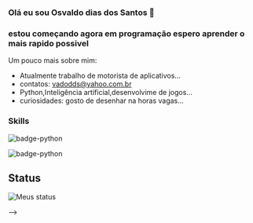 ### Olá eu sou Osvaldo dias dos Santos 👋
### estou começando agora em programação espero aprender o mais rapido possivel 

Um pouco mais sobre mim:

- Atualmente trabalho de motorista de aplicativos...
- contatos: [vadodds@yahoo.com.br](osvaldodds10@gmail.com)
- Python,Inteligência artificial,desenvolvime de jogos...
-  curiosidades: gosto de desenhar na horas vagas...

### Skills

![badge-python](https://img.shields.io/badge/Python-⭐⭐⭐⭐⭐-green)

![badge-python](https://img.shields.io/badge/Django-⭐⭐⭐⭐⭐-bluee)


## Status

![Meus status](https://github-readme-stats.vercel.app/api?username=Osvaldodds&show_icons=true&theme=radical)

-->
